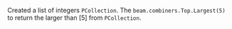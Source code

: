 Created a list of integers ```PCollection```. The ```beam.combiners.Top.Largest(5)``` to return the larger than [5] from `PCollection`.